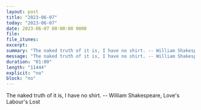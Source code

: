 ```yaml
---
layout: post
title: "2023-06-07"
today: "2023-06-07"
date: 2023-06-07 00:00:00 0000
file:
file_itunes:
excerpt:
summary: "The naked truth of it is, I have no shirt. -- William Shakespeare, Love's Labour's Lost "
message: "The naked truth of it is, I have no shirt. -- William Shakespeare, Love's Labour's Lost "
duration: "01:00"
length: "11444"
explicit: "no"
block: "no"
---
```

The naked truth of it is, I have no shirt. -- William Shakespeare, Love's Labour's Lost 

